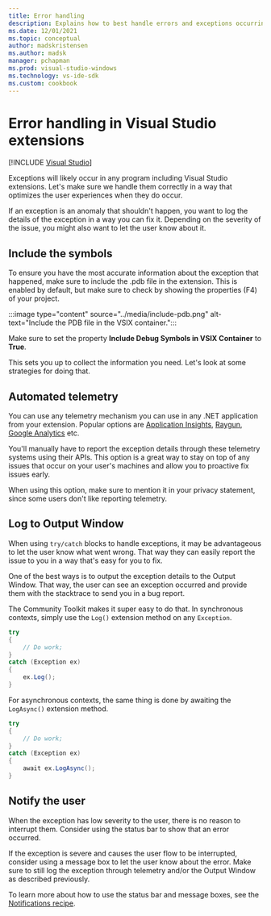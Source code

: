 ```yaml
---
title: Error handling
description: Explains how to best handle errors and exceptions occurring in extensions
ms.date: 12/01/2021
ms.topic: conceptual
author: madskristensen
ms.author: madsk
manager: pchapman
ms.prod: visual-studio-windows
ms.technology: vs-ide-sdk
ms.custom: cookbook
---
```

# Error handling in Visual Studio extensions

 [!INCLUDE [Visual Studio](~/includes/applies-to-version/vs-windows-only.md)]

Exceptions will likely occur in any program including Visual Studio extensions. Let's make sure we handle them correctly in a way that optimizes the user experiences when they do occur.

If an exception is an anomaly that shouldn't happen, you want to log the details of the exception in a way you can fix it. Depending on the severity of the issue, you might also want to let the user know about it.

## Include the symbols
To ensure you have the most accurate information about the exception that happened, make sure to include the .pdb file in the extension. This is enabled by default, but make sure to check by showing the properties (F4) of your project.

:::image type="content" source="../media/include-pdb.png" alt-text="Include the PDB file in the VSIX container.":::

Make sure to set the property **Include Debug Symbols in VSIX Container** to **True**.

This sets you up to collect the information you need. Let's look at some strategies for doing that.

## Automated telemetry
You can use any telemetry mechanism you can use in any .NET application from your extension. Popular options are [Application Insights](/powerapps/maker/canvas-apps/application-insights), [Raygun](https://raygun.com/), [Google Analytics](https://analytics.google.com/) etc.

You'll manually have to report the exception details through these telemetry systems using their APIs. This option is a great way to stay on top of any issues that occur on your user's machines and allow you to proactive fix issues early.

When using this option, make sure to mention it in your privacy statement, since some users don't like reporting telemetry.

## Log to Output Window
When using `try/catch` blocks to handle exceptions, it may be advantageous to let the user know what went wrong. That way they can easily report the issue to you in a way that's easy for you to fix.

One of the best ways is to output the exception details to the Output Window. That way, the user can see an exception occurred and provide them with the stacktrace to send you in a bug report.

The Community Toolkit makes it super easy to do that. In synchronous contexts, simply use the `Log()` extension method on any `Exception`.

```csharp
try
{
    // Do work;
}
catch (Exception ex)
{
    ex.Log();
}
```

For asynchronous contexts, the same thing is done by awaiting the `LogAsync()` extension method.

```csharp
try
{
    // Do work;
}
catch (Exception ex)
{
    await ex.LogAsync();
}
```

## Notify the user
When the exception has low severity to the user, there is no reason to interrupt them. Consider using the status bar to show that an error occurred.

If the exception is severe and causes the user flow to be interrupted, consider using a message box to let the user know about the error. Make sure to still log the exception through telemetry and/or the Output Window as described previously.

To learn more about how to use the status bar and message boxes, see the [Notifications recipe](notifications.md).

